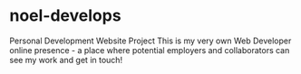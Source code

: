 # noel-develops
Personal Development Website Project
This is my very own Web Developer online presence - a place where potential employers and collaborators can see my work and get in touch!
